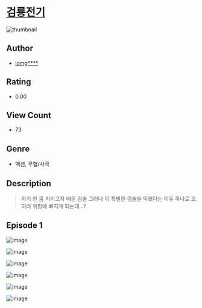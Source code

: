 # [검룡전기](https://comic.naver.com/challenge/list?titleId=810461)
![thumbnail](https://image-comic.pstatic.net/user_contents_data/challenge_comic/2023/05/23/324447/upload_7075217919599338037_480x623.jpeg)

## Author
- [lomg****](https://comic.naver.com/artistTitle?id=324447)

## Rating
- 0.00

## View Count
- 73

## Genre
- 액션, 무협/사극

## Description
> 자기 한 몸 지키고자 배운 검술 그러나 이 특별한 검술을 익혔다는 이유 하나로 오히려 위험에 빠지게 되는데...?


## Episode 1
![image](https://image-comic.pstatic.net/user_contents_data/challenge_comic/2023/05/23/324447/upload_3906934456432615777.jpeg)

![image](https://image-comic.pstatic.net/user_contents_data/challenge_comic/2023/05/23/324447/upload_3545512902706737251.jpeg)

![image](https://image-comic.pstatic.net/user_contents_data/challenge_comic/2023/05/23/324447/upload_3775481245047415140.jpeg)

![image](https://image-comic.pstatic.net/user_contents_data/challenge_comic/2023/05/23/324447/upload_4122816993246328678.jpeg)

![image](https://image-comic.pstatic.net/user_contents_data/challenge_comic/2023/05/23/324447/upload_7377518724476123494.jpeg)

![image](https://image-comic.pstatic.net/user_contents_data/challenge_comic/2023/05/23/324447/upload_3617905848545980979.jpeg)
